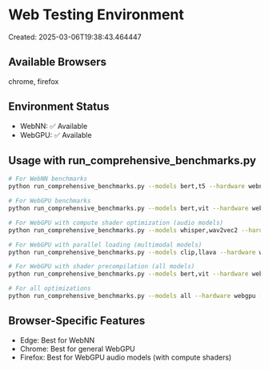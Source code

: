 # Web Testing Environment

Created: 2025-03-06T19:38:43.464447

## Available Browsers
chrome, firefox

## Environment Status
- WebNN: ✅ Available
- WebGPU: ✅ Available

## Usage with run_comprehensive_benchmarks.py
```bash
# For WebNN benchmarks
python run_comprehensive_benchmarks.py --models bert,t5 --hardware webnn --web-testing-dir ./web_testing_env

# For WebGPU benchmarks
python run_comprehensive_benchmarks.py --models bert,vit --hardware webgpu --web-testing-dir ./web_testing_env

# For WebGPU with compute shader optimization (audio models)
python run_comprehensive_benchmarks.py --models whisper,wav2vec2 --hardware webgpu --web-compute-shaders --web-testing-dir ./web_testing_env

# For WebGPU with parallel loading (multimodal models)
python run_comprehensive_benchmarks.py --models clip,llava --hardware webgpu --web-parallel-loading --web-testing-dir ./web_testing_env

# For WebGPU with shader precompilation (all models)
python run_comprehensive_benchmarks.py --models bert,vit --hardware webgpu --web-shader-precompile --web-testing-dir ./web_testing_env

# For all optimizations
python run_comprehensive_benchmarks.py --models all --hardware webgpu --web-all-optimizations --web-testing-dir ./web_testing_env
```

## Browser-Specific Features
- Edge: Best for WebNN
- Chrome: Best for general WebGPU
- Firefox: Best for WebGPU audio models (with compute shaders)
